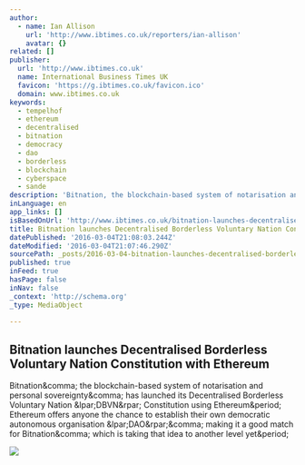 ```yaml
---
author:
  - name: Ian Allison
    url: 'http://www.ibtimes.co.uk/reporters/ian-allison'
    avatar: {}
related: []
publisher:
  url: 'http://www.ibtimes.co.uk'
  name: International Business Times UK
  favicon: 'https://g.ibtimes.co.uk/favicon.ico'
  domain: www.ibtimes.co.uk
keywords:
  - tempelhof
  - ethereum
  - decentralised
  - bitnation
  - democracy
  - dao
  - borderless
  - blockchain
  - cyberspace
  - sande
description: 'Bitnation, the blockchain-based system of notarisation and personal sovereignty, has launched its Decentralised Borderless Voluntary Nation (DBVN) Constitution using Ethereum. Ethereum offers anyone the chance to establish their own democratic autonomous organisation (DAO), making it a good match for Bitnation, which is taking that idea to another level yet.'
inLanguage: en
app_links: []
isBasedOnUrl: 'http://www.ibtimes.co.uk/bitnation-launches-decentralised-borderless-virtual-nation-constitution-ethereum-1544431'
title: Bitnation launches Decentralised Borderless Voluntary Nation Constitution with Ethereum
datePublished: '2016-03-04T21:08:03.244Z'
dateModified: '2016-03-04T21:07:46.290Z'
sourcePath: _posts/2016-03-04-bitnation-launches-decentralised-borderless-voluntary-nation.md
published: true
inFeed: true
hasPage: false
inNav: false
_context: 'http://schema.org'
_type: MediaObject

---
```

<article style=""><h1>Bitnation launches Decentralised Borderless Voluntary Nation Constitution with Ethereum</h1><p>Bitnation&amp;comma; the blockchain-based system of notarisation and personal sovereignty&amp;comma; has launched its Decentralised Borderless Voluntary Nation &amp;lpar;DBVN&amp;rpar; Constitution using Ethereum&amp;period; Ethereum offers anyone the chance to establish their own democratic autonomous organisation &amp;lpar;DAO&amp;rpar;&amp;comma; making it a good match for Bitnation&amp;comma; which is taking that idea to another level yet&amp;period;</p><img src="https://d.ibtimes.co.uk/en/full/1490841/bn.png" /></article>